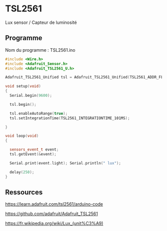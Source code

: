 # TSL2561
Lux sensor / Capteur de luminosité

## Programme

Nom du programme : TSL2561.ino
```C++
#include <Wire.h>
#include <Adafruit_Sensor.h>
#include <Adafruit_TSL2561_U.h>

Adafruit_TSL2561_Unified tsl = Adafruit_TSL2561_Unified(TSL2561_ADDR_FLOAT, 12345);

void setup(void)
{
  Serial.begin(9600);  

  tsl.begin();

  tsl.enableAutoRange(true);            
  tsl.setIntegrationTime(TSL2561_INTEGRATIONTIME_101MS);  

}

void loop(void)
{  

  sensors_event_t event;
  tsl.getEvent(&event);

  Serial.print(event.light); Serial.println(" lux");

  delay(250);
}
```

## Ressources
https://learn.adafruit.com/tsl2561/arduino-code

https://github.com/adafruit/Adafruit_TSL2561

https://fr.wikipedia.org/wiki/Lux_(unit%C3%A9)
